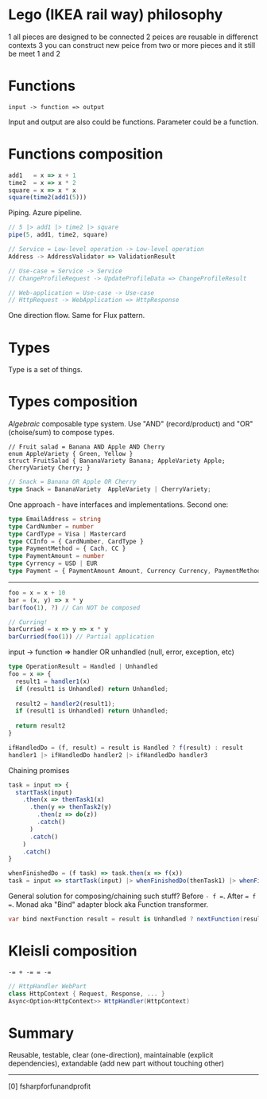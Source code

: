 # Lego (IKEA rail way) philosophy
1 all pieces are designed to be connected
2 peices are reusable in differenct contexts
3 you can construct new peice from two or more pieces and it still be meet 1 and 2

# Functions

```
input -> function => output
```

Input and output are also could be functions.
Parameter could be a function.

# Functions composition

```js
add1   = x => x + 1
time2  = x => x * 2
square = x => x * x
square(time2(add1(5)))
```

Piping. Azure pipeline.

```js
// 5 |> add1 |> time2 |> square
pipe(5, add1, time2, square)
```

```js
// Service = Low-level operation -> Low-level operation
Address -> AddressValidator => ValidationResult

// Use-case = Service -> Service
// ChangeProfileRequest -> UpdateProfileData => ChangeProfileResult

// Web-application = Use-case -> Use-case
// HttpRequest -> WebApplication => HttpResponse
```

One direction flow. Same for Flux pattern.

# Types

Type is a set of things.

# Types composition

_Algebraic_ composable type system. Use "AND" (record/product) and "OR" (choise/sum) to compose types.

```charp
// Fruit salad = Banana AND Apple AND Cherry
enum AppleVariety { Green, Yellow }
struct FruitSalad { BananaVariety Banana; AppleVariety Apple; CherryVariety Cherry; }
```

```ts
// Snack = Banana OR Apple OR Cherry
type Snack = BananaVariety  AppleVariety | CherryVariety;
```

One approach - have interfaces and implementations.
Second one:

```ts
type EmailAddress = string
type CardNumber = number
type CardType = Visa | Mastercard
type CCInfo = { CardNumber, CardType }
type PaymentMethod = { Cach, CC }
type PaymentAmount = number
type Cyrrency = USD | EUR
type Payment = { PaymentAmount Amount, Currency Currency, PaymentMethod Method }
```

----

```ts
foo = x = x + 10
bar = (x, y) => x * y
bar(foo(1), ?) // Can NOT be composed

// Curring!
barCurried = x => y => x * y
barCurried(foo(1)) // Partial application
```

input -> function => handler OR unhandled (null, error, exception, etc)
```ts
type OperationResult = Handled | Unhandled
foo = x => {
  result1 = handler1(x)
  if (result1 is Unhandled) return Unhandled;
  
  result2 = handler2(result1);
  if (result1 is Unhandled) return Unhandled;
  
  return result2
}

ifHandledDo = (f, result) = result is Handled ? f(result) : result
handler1 |> ifHandledDo handler2 |> ifHandledDo handler3
```

Chaining promises
```js
task = input => {
  startTask(input)
    .then(x => thenTask1(x)
      .then(y => thenTask2(y)
        .then(z => do(z))
        .catch()        
      )
      .catch()
    )
    .catch()
}

whenFinishedDo = (f task) => task.then(x => f(x))
task = input => startTask(input) |> whenFinishedDo(thenTask1) |> whenFinishedDo(thenTask2)
```

General solution for composing/chaining such stuff?
Before `- f =`. After `= f =`. Monad aka "Bind" adapter block aka Function transformer.

```cs
var bind nextFunction result = result is Unhandled ? nextFunction(result) : Handled(result)
```

# Kleisli composition

`-= + -= = -=`

```cs
// HttpHandler WebPart
class HttpContext { Request, Response, ... }
Async<Option<HttpContext>> HttpHandler(HttpContext)
```

# Summary
Reusable, testable, clear (one-direction), maintainable (explicit dependencies), extandable (add new part without touching other)

----

[0] fsharpforfunandprofit
